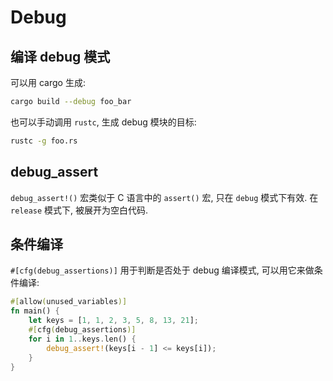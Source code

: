 # Debug

## 编译 debug 模式

可以用 cargo 生成:

```bash
cargo build --debug foo_bar
```

也可以手动调用 `rustc`, 生成 debug 模块的目标:

```bash
rustc -g foo.rs
```

## debug_assert

`debug_assert!()` 宏类似于 C 语言中的 `assert()` 宏, 只在 `debug` 模式下有效.
在 `release` 模式下, 被展开为空白代码.

## 条件编译

`#[cfg(debug_assertions)]` 用于判断是否处于 debug 编译模式, 可以用它来做条件编译:

```rust
#[allow(unused_variables)]
fn main() {
    let keys = [1, 1, 2, 3, 5, 8, 13, 21];
    #[cfg(debug_assertions)]
    for i in 1..keys.len() {
        debug_assert!(keys[i - 1] <= keys[i]);
    }
}
```
